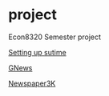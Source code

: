 # project
Econ8320 Semester project

[Setting up sutime](https://stackoverflow.com/questions/33329238/how-to-use-sutime-nlp-in-python-inorder-to-extract-date)

[GNews](https://github.com/ranahaani/GNews#installation)

[Newspaper3K](https://github.com/codelucas/newspaper)
